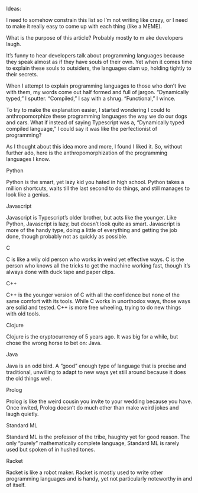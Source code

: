 Ideas:

I need to somehow constrain this list so I’m not writing like crazy, or I need to make it really easy to come up with each thing (like a MEME).

What is the purpose of this article? Probably mostly to m ake developers laugh. 

It’s funny to hear developers talk about programming languages because they speak almost as if they have souls of their own. Yet when it comes time to explain these souls to outsiders, the languages clam up, holding tightly to their secrets. 

When I attempt to explain programming languages to those who don’t live with them, my words come out half formed and full of jargon. “Dynamically typed,” I sputter. “Compiled,” I say with a shrug. “Functional,” I wince. 

To try to make the explanation easier, I started wondering I could to anthropomorphize these programming languages the way we do our dogs and cars. What if instead of saying Typescript was a, “Dynamically typed compiled language,” I could say it was like the perfectionist of programming? 

As I thought about this idea more and more, I found I liked it. So, without further ado, here is the anthropomorphization of the programming languages I know. 

Python

Python is the smart, yet lazy kid you hated in high school. Python takes a million shortcuts, waits till the last second to do things, and still manages to look like a genius. 

Javascript

Javascript is Typescript’s older brother, but acts like the younger. Like Python, Javascript is lazy, but doesn’t look quite as smart. Javascript is more of the handy type, doing a little of everything and getting the job done, though probably not as quickly as possible. 

C

C is like a wily old person who works in weird yet effective ways. C is the person who knows all the tricks to get the machine working fast, though it’s always done with duck tape and paper clips. 

C++

C++ is the younger version of C with all the confidence but none of the same comfort with its tools. While C works in unorthodox ways, those ways are solid and tested. C++ is more free wheeling, trying to do new things with old tools. 

Clojure

Clojure is the cryptocurrency of 5 years ago. It was big for a while, but chose the wrong horse to bet on: Java.

Java

Java is an odd bird. A “good” enough type of language that is precise and traditional, unwilling to adapt to new ways yet still around because it does the old things well. 

Prolog

Prolog is like the weird cousin you invite to your wedding because you have. Once invited, Prolog doesn’t do much other than make weird jokes and laugh quietly. 

Standard ML

Standard ML is the professor of the tribe, haughty yet for good reason. The only “purely” mathematically complete language, Standard ML is rarely used but spoken of in hushed tones. 

Racket

Racket is like a robot maker. Racket is mostly used to write other programming languages and is handy, yet not particularly noteworthy in and of itself. 